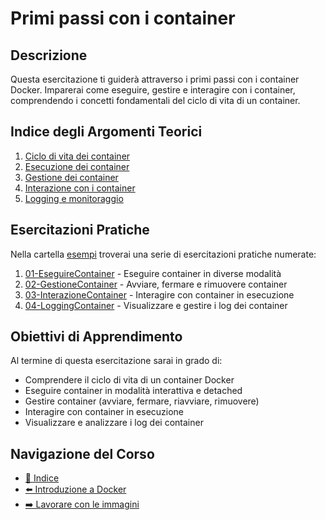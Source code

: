 # Primi passi con i container

## Descrizione

Questa esercitazione ti guiderà attraverso i primi passi con i container Docker. Imparerai come eseguire, gestire e interagire con i container, comprendendo i concetti fondamentali del ciclo di vita di un container.

## Indice degli Argomenti Teorici

1. [Ciclo di vita dei container](./teoria/01-CicloVitaContainer.md)
2. [Esecuzione dei container](./teoria/02-EsecuzioneContainer.md)
3. [Gestione dei container](./teoria/03-GestioneContainer.md)
4. [Interazione con i container](./teoria/04-InterazioneContainer.md)
5. [Logging e monitoraggio](./teoria/05-LoggingMonitoraggio.md)

## Esercitazioni Pratiche

Nella cartella [esempi](./esempi/) troverai una serie di esercitazioni pratiche numerate:

1. [01-EseguireContainer](./esempi/01-EseguireContainer/) - Eseguire container in diverse modalità
2. [02-GestioneContainer](./esempi/02-GestioneContainer/) - Avviare, fermare e rimuovere container
3. [03-InterazioneContainer](./esempi/03-InterazioneContainer/) - Interagire con container in esecuzione
4. [04-LoggingContainer](./esempi/04-LoggingContainer/) - Visualizzare e gestire i log dei container

## Obiettivi di Apprendimento

Al termine di questa esercitazione sarai in grado di:
- Comprendere il ciclo di vita di un container Docker
- Eseguire container in modalità interattiva e detached
- Gestire container (avviare, fermare, riavviare, rimuovere)
- Interagire con container in esecuzione
- Visualizzare e analizzare i log dei container

## Navigazione del Corso
- [📑 Indice](../README.md)
- [⬅️ Introduzione a Docker](../01-IntroduzioneDocker/README.md)
- [➡️ Lavorare con le immagini](../03-LavorareImmagini/README.md)